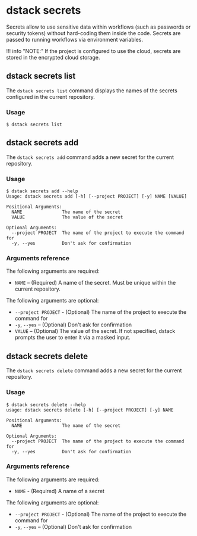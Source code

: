 # dstack secrets

Secrets allow to use sensitive data within workflows (such as passwords or security tokens) without 
hard-coding them inside the code.
Secrets are passed to running workflows via environment variables.

!!! info "NOTE:"
    If the project is configured to use the cloud, secrets are stored in the encrypted cloud storage.

## dstack secrets list

The `dstack secrets list` command displays the names of the secrets configured in the current repository.

### Usage

<div class="termy">

```shell
$ dstack secrets list
```

</div>

## dstack secrets add

The `dstack secrets add` command adds a new secret for the current repository.

### Usage

<div class="termy">

```shell
$ dstack secrets add --help
Usage: dstack secrets add [-h] [--project PROJECT] [-y] NAME [VALUE]

Positional Arguments:
  NAME               The name of the secret
  VALUE              The value of the secret

Optional Arguments:
  --project PROJECT  The name of the project to execute the command for
  -y, --yes          Don't ask for confirmation
```

</div>

### Arguments reference

The following arguments are required:

- `NAME` – (Required) A name of the secret. Must be unique within the current repository.

The following arguments are optional:

- `--project PROJECT` - (Optional) The name of the project to execute the command for
-  `-y`, `--yes` – (Optional) Don't ask for confirmation 
- `VALUE` – (Optional) The value of the secret. If not specified, dstack prompts the user to enter it via a masked input.


## dstack secrets delete

The `dstack secrets delete` command adds a new secret for the current repository.

### Usage

<div class="termy">

```shell    
$ dstack secrets delete --help
usage: dstack secrets delete [-h] [--project PROJECT] [-y] NAME

Positional Arguments:
  NAME               The name of the secret

Optional Arguments:
  --project PROJECT  The name of the project to execute the command for
  -y, --yes          Don't ask for confirmation
```

</div>

### Arguments reference

The following arguments are required:

- `NAME` - (Required) A name of a secret

The following arguments are optional:

- `--project PROJECT` - (Optional) The name of the project to execute the command for
- `-y`, `--yes` – (Optional) Don't ask for confirmation 
